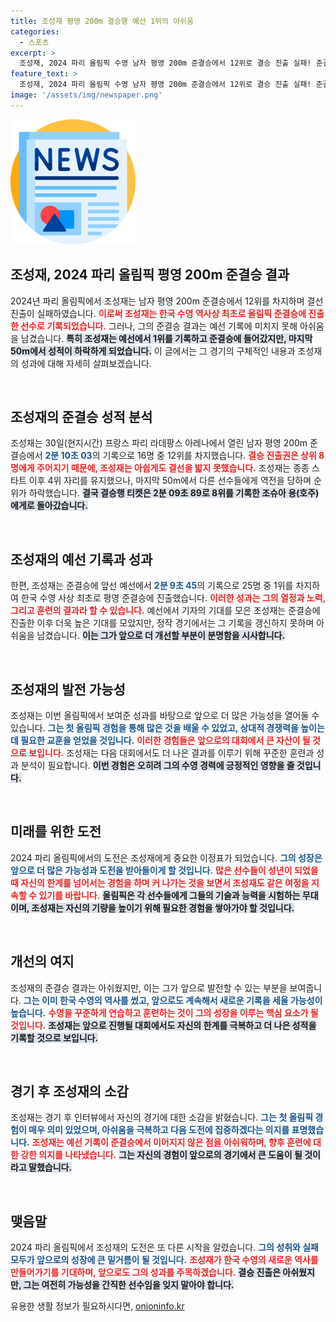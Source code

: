 ```yaml
---
title: 조성재 평영 200m 결승행 예선 1위의 아쉬움
categories:
  - 스포츠
excerpt: >
  조성재, 2024 파리 올림픽 수영 남자 평영 200m 준결승에서 12위로 결승 진출 실패! 준결승에서 역전의 아쉬움을 남긴 그는 한국 수영 역사에 남을 발자취를 남겼다. 그의 도전에 이목이 집중된다!
feature_text: >
  조성재, 2024 파리 올림픽 수영 남자 평영 200m 준결승에서 12위로 결승 진출 실패! 준결승에서 역전의 아쉬움을 남긴 그는 한국 수영 역사에 남을 발자취를 남겼다. 그의 도전에 이목이 집중된다!
image: '/assets/img/newspaper.png'
---
```


<p><img src="/assets/img/newspaper.png" alt="kimp 속보" /></p>

<h2 data-ke-size="size26">조성재, 2024 파리 올림픽 평영 200m 준결승 결과</h2>

<p data-ke-size="size16">2024년 파리 올림픽에서 조성재는 남자 평영 200m 준결승에서 12위를 차지하며 결선 진출이 실패하였습니다. <b><span style="color: #ee2323;">이로써 조성재는 한국 수영 역사상 최초로 올림픽 준결승에 진출한 선수로 기록되었습니다.</span></b> 그러나, 그의 준결승 결과는 예선 기록에 미치지 못해 아쉬움을 남겼습니다. <b><span style="background-color: #21538527;">특히 조성재는 예선에서 1위를 기록하고 준결승에 들어갔지만, 마지막 50m에서 성적이 하락하게 되었습니다.</span></b> 이 글에서는 그 경기의 구체적인 내용과 조성재의 성과에 대해 자세히 살펴보겠습니다.</p>

<p data-ke-size="size16">&nbsp;</p>

<h2 data-ke-size="size26">조성재의 준결승 성적 분석</h2>

<p data-ke-size="size16">조성재는 30일(현지시간) 프랑스 파리 라데팡스 아레나에서 열린 남자 평영 200m 준결승에서 <b><span style="color: #1a5490;">2분 10초 03</span></b>의 기록으로 16명 중 12위를 차지했습니다. <b><span style="color: #ee2323;">결승 진출권은 상위 8명에게 주어지기 때문에, 조성재는 아쉽게도 결선을 밟지 못했습니다.</span></b> 조성재는 종종 스타트 이후 4위 자리를 유지했으나, 마지막 50m에서 다른 선수들에게 역전을 당하며 순위가 하락했습니다. <b><span style="background-color: #21538527;">결국 결승행 티켓은 2분 09초 89로 8위를 기록한 조슈아 용(호주)에게로 돌아갔습니다.</span></b></p>

<p data-ke-size="size16">&nbsp;</p>

<h2 data-ke-size="size26">조성재의 예선 기록과 성과</h2>

<p data-ke-size="size16">한편, 조성재는 준결승에 앞선 예선에서 <b><span style="color: #1a5490;">2분 9초 45</span></b>의 기록으로 25명 중 1위를 차지하여 한국 수영 사상 최초로 평영 준결승에 진출했습니다. <b><span style="color: #ee2323;">이러한 성과는 그의 열정과 노력, 그리고 훈련의 결과라 할 수 있습니다.</span></b> 예선에서 기자의 기대를 모은 조성재는 준결승에 진출한 이후 더욱 높은 기대를 모았지만, 정작 경기에서는 그 기록을 갱신하지 못하며 아쉬움을 남겼습니다. <b><span style="background-color: #21538527;">이는 그가 앞으로 더 개선할 부분이 분명함을 시사합니다.</span></b></p>

<p data-ke-size="size16">&nbsp;</p>

<h2 data-ke-size="size26">조성재의 발전 가능성</h2>

<p data-ke-size="size16">조성재는 이번 올림픽에서 보여준 성과를 바탕으로 앞으로 더 많은 가능성을 열어둘 수 있습니다. <b><span style="color: #1a5490;">그는 첫 올림픽 경험을 통해 많은 것을 배울 수 있었고, 상대적 경쟁력을 높이는 데 필요한 교훈을 얻었을 것입니다.</span></b> <b><span style="color: #ee2323;">이러한 경험들은 앞으로의 대회에서 큰 자산이 될 것으로 보입니다.</span></b> 조성재는 다음 대회에서도 더 나은 결과를 이루기 위해 꾸준한 훈련과 성과 분석이 필요합니다. <b><span style="background-color: #21538527;">이번 경험은 오히려 그의 수영 경력에 긍정적인 영향을 줄 것입니다.</span></b></p>

<p data-ke-size="size16">&nbsp;</p>

<h2 data-ke-size="size26">미래를 위한 도전</h2>

<p data-ke-size="size16">2024 파리 올림픽에서의 도전은 조성재에게 중요한 이정표가 되었습니다. <b><span style="color: #1a5490;">그의 성장은 앞으로 더 많은 가능성과 도전을 받아들이게 할 것입니다.</span></b> <b><span style="color: #ee2323;">많은 선수들이 성년이 되었을 때 자신의 한계를 넘어서는 경험을 하며 커 나가는 것을 보면서 조성재도 같은 여정을 지속할 수 있기를 바랍니다.</span></b> <b><span style="background-color: #21538527;">올림픽은 각 선수들에게 그들의 기술과 능력을 시험하는 무대이며, 조성재는 자신의 기량을 높이기 위해 필요한 경험을 쌓아가야 할 것입니다.</span></b></p>

<p data-ke-size="size16">&nbsp;</p>

<h2 data-ke-size="size26">개선의 여지</h2>

<p data-ke-size="size16">조성재의 준결승 결과는 아쉬웠지만, 이는 그가 앞으로 발전할 수 있는 부분을 보여줍니다. <b><span style="color: #1a5490;">그는 이미 한국 수영의 역사를 썼고, 앞으로도 계속해서 새로운 기록을 세울 가능성이 높습니다.</span></b> <b><span style="color: #ee2323;">수영을 꾸준하게 연습하고 훈련하는 것이 그의 성장을 이루는 핵심 요소가 될 것입니다.</span></b> <b><span style="background-color: #21538527;">조성재는 앞으로 진행될 대회에서도 자신의 한계를 극복하고 더 나은 성적을 기록할 것으로 보입니다.</span></b></p>

<p data-ke-size="size16">&nbsp;</p>

<h2 data-ke-size="size26">경기 후 조성재의 소감</h2>

<p data-ke-size="size16">조성재는 경기 후 인터뷰에서 자신의 경기에 대한 소감을 밝혔습니다. <b><span style="color: #1a5490;">그는 첫 올림픽 경험이 매우 의미 있었으며, 아쉬움을 극복하고 다음 도전에 집중하겠다는 의지를 표명했습니다.</span></b> <b><span style="color: #ee2323;">조성재는 예선 기록이 준결승에서 이어지지 않은 점을 아쉬워하며, 향후 훈련에 대한 강한 의지를 나타냈습니다.</span></b> <b><span style="background-color: #21538527;">그는 자신의 경험이 앞으로의 경기에서 큰 도움이 될 것이라고 말했습니다.</span></b></p>

<p data-ke-size="size16">&nbsp;</p>

<h2 data-ke-size="size26">맺음말</h2>

<p data-ke-size="size16">2024 파리 올림픽에서 조성재의 도전은 또 다른 시작을 알렸습니다. <b><span style="color: #1a5490;">그의 성취와 실패 모두가 앞으로의 성장에 큰 밑거름이 될 것입니다.</span></b> <b><span style="color: #ee2323;">조성재가 한국 수영의 새로운 역사를 만들어가기를 기대하며, 앞으로도 그의 성과를 주목하겠습니다.</span></b> <b><span style="background-color: #21538527;">결승 진출은 아쉬웠지만, 그는 여전히 가능성을 간직한 선수임을 잊지 말아야 합니다.</span></b></p>
유용한 생활 정보가 필요하시다면, <a href="https://onioninfo.kr" rel="dofollow">onioninfo.kr</a>


